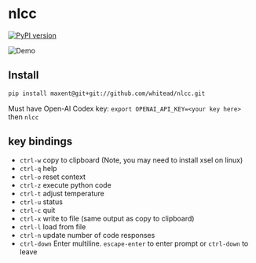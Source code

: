 # nlcc
[![PyPI version](https://badge.fury.io/py/nlcc.svg)](https://badge.fury.io/py/nlcc)

![Demo](./docs/demo.svg)

## Install

```sh
pip install maxent@git+git://github.com/whitead/nlcc.git
```

Must have Open-AI Codex key: `export OPENAI_API_KEY=<your key here>`
then `nlcc`

## key bindings

* `ctrl-w` copy to clipboard (Note, you may need to install xsel on linux)
* `ctrl-q` help
* `ctrl-o` reset context
* `ctrl-z` execute python code
* `ctrl-t` adjust temperature
* `ctrl-u` status
* `ctrl-c` quit
* `ctrl-x` write to file (same output as copy to clipboard)
* `ctrl-l` load from file
* `ctrl-n` update number of code responses
* `ctrl-down` Enter multiline. `escape-enter` to enter prompt or `ctrl-down` to leave
